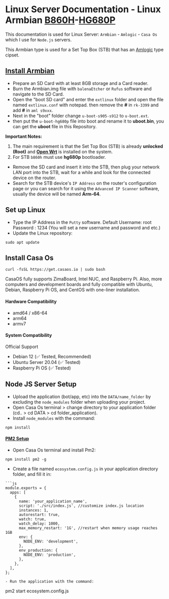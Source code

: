 
# Linux Server Documentation - Linux Armbian [B860H](https://github.com/topics/b860h)-[HG680P](https://github.com/topics/hg680p)

This documentation is used for Linux Server: `Armbian` - `Amlogic` - `Casa Os`
which I use for `Node.js` servers.

This Armbian type is used for a Set Top Box (STB) that has an [Amlogic](https://github.com/topics/amlogic) type cipset.

## [Install Armbian](https://www.mediafire.com/file/ic0kgvrr30tqlrh/Armbian_20.10.img.xz/file)

- Prepare an SD Card with at least 8GB storage and a Card reader.
- Burn the Armbian.img file with `balenaEtcher` or `Rufus` software and navigate to the SD Card.
- Open the "boot SD card" and enter the `extlinux` folder and open the file named `extlinux.conf` with notepad. then remove the **#** in `rk-3399` and add **#** in `aml s9xxx`.
- Next in the "boot" folder change `u-boot-s905-s912` to `u-boot.ext`.
- then put the `u-boot-hg680p` file into boot and rename it to **uboot.bin**, you can get the **uboot** file in this Repository.

**Important Notes:**
1. The main requirement is that the Set Top Box (STB) is already **unlocked (Root)** and **[Open Wrt](https://github.com/topics/openwrt)** is installed on the system.
2. For STB `b860h` must use **hg680p** bootloader.

- Remove the SD card and insert it into the STB, then plug your network LAN port into the STB, wait for a while and look for the connected device on the router.
- Search for the STB device's `IP Address` on the router's configuration page or you can search for it using the `Advanced IP Scanner` software, usually the device will be named **Arm-64**.

## Set up Linux

- Type the IP Address in the `Putty` software.
Default Username: root
Password : 1234
(You will set a new username and password and etc.)
- Update the Linux repository:
```
sudo apt update
```

## Install Casa Os
```
curl -fsSL https://get.casaos.io | sudo bash
```
CasaOS fully supports ZimaBoard, Intel NUC, and Raspberry Pi. Also, more computers and development boards and fully compatible with Ubuntu, Debian, Raspberry Pi OS, and CentOS with one-liner installation.

#### Hardware Compatibility
- amd64 / x86-64
- arm64
- armv7
#### System Compatibility
Official Support

- Debian 12 (✅ Tested, Recommended)
- Ubuntu Server 20.04 (✅ Tested)
- Raspberry Pi OS (✅ Tested)
 

## Node JS Server Setup

- Upload the application (bot/app, etc) into the `DATA/name_folder` by excluding the `node_modules` folder when uploading your project.
- Open Casa Os terminal > change directory to your application folder (cd.. > cd DATA > cd folder_application).
- Install `node_modules` with the command:
```
npm install
```

#### [PM2 Setup](https://pm2.keymetrics.io/)
- Open Casa Os terminal and install Pm2:
```
npm install pm2 -g
```
- Create a file named `ecosystem.config.js` in your application directory folder, and fill it in:
```
```js
module.exports = {
  apps: [
    {
      name: 'your_application_name',
      script: './src/index.js', //customize index.js location
      instances: 1,
      autorestart: true,
      watch: true,
      watch_delay: 1000,
      max_memory_restart: '1G', //restart when memory usage reaches 1GB
      env: {
        NODE_ENV: 'development',
      },
      env_production: {
        NODE_ENV: 'production',
      },
    },
  ],
};

```
```
- Run the application with the command:
```
pm2 start ecosystem.config.js
```
